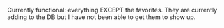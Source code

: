 Currently functional: everything EXCEPT the favorites. They are currently adding to the DB but I have not been able to get them to show up.
